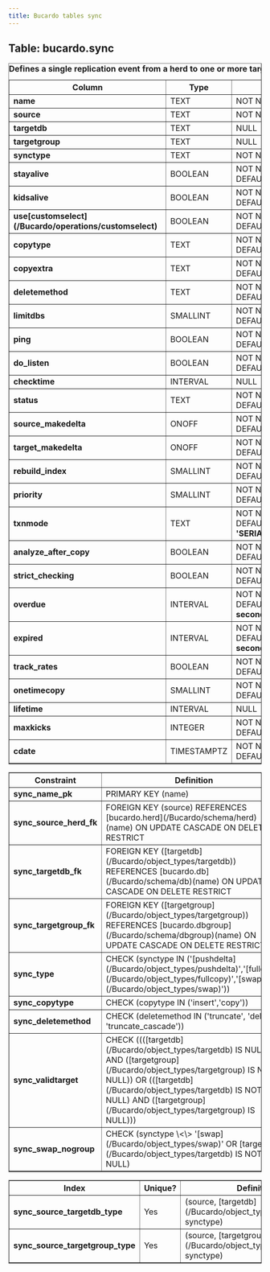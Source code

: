 ```yaml
---
title: Bucardo tables sync
---
```



<h2>
Table: bucardo.sync

</h2>
<table border="1" cellpadding="3">
<caption style="white-space: nowrap">
<b>Defines a single replication event from a herd to one or more target databases</b>

</caption>
<tr>
<th>
Column

</th>
<th>
Type

</th>
<th>
Notes

</th>
</tr>
<tr>
<td>
<b>name</b>

</td>
<td>
TEXT

</td>
<td>
NOT NULL UNIQUE

</td>
</tr>
<tr>
<td>
<b>source</b>

</td>
<td>
TEXT

</td>
<td>
NOT NULL

</td>
</tr>
<tr>
<td>
<b>targetdb</b>

</td>
<td>
TEXT

</td>
<td>
NULL

</td>
</tr>
<tr>
<td>
<b>targetgroup</b>

</td>
<td>
TEXT

</td>
<td>
NULL

</td>
</tr>
<tr>
<td>
<b>synctype</b>

</td>
<td>
TEXT

</td>
<td>
NOT NULL

</td>
</tr>
<tr>
<td>
<b>stayalive</b>

</td>
<td>
BOOLEAN

</td>
<td>
NOT NULL DEFAULT <b>'true'</b>

</td>
</tr>
<tr>
<td>
<b>kidsalive</b>

</td>
<td>
BOOLEAN

</td>
<td>
NOT NULL DEFAULT <b>'true'</b>

</td>
</tr>
<tr>
<td>
<b>use[customselect](/Bucardo/operations/customselect)</b>

</td>
<td>
BOOLEAN

</td>
<td>
NOT NULL DEFAULT <b>'false'</b>

</td>
</tr>
<tr>
<td>
<b>copytype</b>

</td>
<td>
TEXT

</td>
<td>
NOT NULL DEFAULT <b>'copy'</b>

</td>
</tr>
<tr>
<td>
<b>copyextra</b>

</td>
<td>
TEXT

</td>
<td>
NOT NULL DEFAULT <b>''</b>

</td>
</tr>
<tr>
<td>
<b>deletemethod</b>

</td>
<td>
TEXT

</td>
<td>
NOT NULL DEFAULT <b>'delete'</b>

</td>
</tr>
<tr>
<td>
<b>limitdbs</b>

</td>
<td>
SMALLINT

</td>
<td>
NOT NULL DEFAULT <b>0</b>

</td>
</tr>
<tr>
<td>
<b>ping</b>

</td>
<td>
BOOLEAN

</td>
<td>
NOT NULL DEFAULT <b>true</b>

</td>
</tr>
<tr>
<td>
<b>do_listen</b>

</td>
<td>
BOOLEAN

</td>
<td>
NOT NULL DEFAULT <b>false</b>

</td>
</tr>
<tr>
<td>
<b>checktime</b>

</td>
<td>
INTERVAL

</td>
<td>
NULL

</td>
</tr>
<tr>
<td>
<b>status</b>

</td>
<td>
TEXT

</td>
<td>
NOT NULL DEFAULT <b>'active'</b>

</td>
</tr>
<tr>
<td>
<b>source_makedelta</b>

</td>
<td>
ONOFF

</td>
<td>
NOT NULL DEFAULT <b>'inherits'</b>

</td>
</tr>
<tr>
<td>
<b>target_makedelta</b>

</td>
<td>
ONOFF

</td>
<td>
NOT NULL DEFAULT <b>'inherits'</b>

</td>
</tr>
<tr>
<td>
<b>rebuild_index</b>

</td>
<td>
SMALLINT

</td>
<td>
NOT NULL DEFAULT <b>0</b>

</td>
</tr>
<tr>
<td>
<b>priority</b>

</td>
<td>
SMALLINT

</td>
<td>
NOT NULL DEFAULT <b>0</b>

</td>
</tr>
<tr>
<td>
<b>txnmode</b>

</td>
<td>
TEXT

</td>
<td>
NOT NULL DEFAULT <b>'SERIALIZABLE'</b>

</td>
</tr>
<tr>
<td>
<b>analyze_after_copy</b>

</td>
<td>
BOOLEAN

</td>
<td>
NOT NULL DEFAULT <b>'true'</b>

</td>
</tr>
<tr>
<td>
<b>strict_checking</b>

</td>
<td>
BOOLEAN

</td>
<td>
NOT NULL DEFAULT <b>'true'</b>

</td>
</tr>
<tr>
<td>
<b>overdue</b>

</td>
<td>
INTERVAL

</td>
<td>
NOT NULL DEFAULT <b>'0 seconds'::interval</b>

</td>
</tr>
<tr>
<td>
<b>expired</b>

</td>
<td>
INTERVAL

</td>
<td>
NOT NULL DEFAULT <b>'0 seconds'::interval</b>

</td>
</tr>
<tr>
<td>
<b>track_rates</b>

</td>
<td>
BOOLEAN

</td>
<td>
NOT NULL DEFAULT <b>'false'</b>

</td>
</tr>
<tr>
<td>
<b>onetimecopy</b>

</td>
<td>
SMALLINT

</td>
<td>
NOT NULL DEFAULT <b>0</b>

</td>
</tr>
<tr>
<td>
<b>lifetime</b>

</td>
<td>
INTERVAL

</td>
<td>
NULL

</td>
</tr>
<tr>
<td>
<b>maxkicks</b>

</td>
<td>
INTEGER

</td>
<td>
NOT NULL DEFAULT <b>0</b>

</td>
</tr>
<tr>
<td>
<b>cdate</b>

</td>
<td>
TIMESTAMPTZ

</td>
<td>
NOT NULL DEFAULT <b>now()</b>

</td>
</tr>
</table>
<table border="1" cellpadding="3" style="margin-top: 15px">
<tr>
<th>
Constraint

</th>
<th>
Definition

</th>
</tr>
<tr>
<td>
<b>sync_name_pk</b>

</td>
<td>
PRIMARY KEY (name)

</td>
</tr>
<tr>
<td>
<b>sync_source_herd_fk</b>

</td>
<td>
FOREIGN KEY (source) REFERENCES [bucardo.herd](/Bucardo/schema/herd)(name) ON UPDATE CASCADE ON DELETE RESTRICT

</td>
</tr>
<tr>
<td>
<b>sync_targetdb_fk</b>

</td>
<td>
FOREIGN KEY ([targetdb](/Bucardo/object_types/targetdb)) REFERENCES [bucardo.db](/Bucardo/schema/db)(name) ON UPDATE CASCADE ON DELETE RESTRICT

</td>
</tr>
<tr>
<td>
<b>sync_targetgroup_fk</b>

</td>
<td>
FOREIGN KEY ([targetgroup](/Bucardo/object_types/targetgroup)) REFERENCES [bucardo.dbgroup](/Bucardo/schema/dbgroup)(name) ON UPDATE CASCADE ON DELETE RESTRICT

</td>
</tr>
<tr>
<td>
<b>sync_type</b>

</td>
<td>
CHECK (synctype IN ('[pushdelta](/Bucardo/object_types/pushdelta)','[fullcopy](/Bucardo/object_types/fullcopy)','[swap](/Bucardo/object_types/swap)'))

</td>
</tr>
<tr>
<td>
<b>sync_copytype</b>

</td>
<td>
CHECK (copytype IN ('insert','copy'))

</td>
</tr>
<tr>
<td>
<b>sync_deletemethod</b>

</td>
<td>
CHECK (deletemethod IN ('truncate', 'delete', 'truncate_cascade'))

</td>
</tr>
<tr>
<td>
<b>sync_validtarget</b>

</td>
<td>
CHECK ((([targetdb](/Bucardo/object_types/targetdb) IS NULL) AND ([targetgroup](/Bucardo/object_types/targetgroup) IS NOT NULL)) OR (([targetdb](/Bucardo/object_types/targetdb) IS NOT NULL) AND ([targetgroup](/Bucardo/object_types/targetgroup) IS NULL)))

</td>
</tr>
<tr>
<td>
<b>sync_swap_nogroup</b>

</td>
<td>
CHECK (synctype \<\> '[swap](/Bucardo/object_types/swap)' OR [targetdb](/Bucardo/object_types/targetdb) IS NOT NULL)

</td>
</tr>
</table>
<table border="1" cellpadding="3" style="margin-top: 15px">
<tr>
<th>
Index

</th>
<th>
Unique?

</th>
<th>
Definition

</th>
</tr>
<tr>
<td>
<b>sync_source_targetdb_type</b>

</td>
<td>
Yes

</td>
<td>
(source, [targetdb](/Bucardo/object_types/targetdb), synctype)

</td>
</tr>
<tr>
<td>
<b>sync_source_targetgroup_type</b>

</td>
<td>
Yes

</td>
<td>
(source, [targetgroup](/Bucardo/object_types/targetgroup), synctype)

</td>
</tr>
</table>
